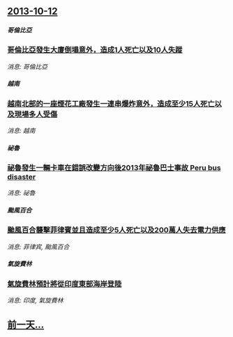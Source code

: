 ## [2013-10-12](/news/2013/10/12/index.md)

##### 哥倫比亞
### [ 哥倫比亞發生大廈倒塌意外，造成1人死亡以及10人失蹤](/news/2013/10/12/哥倫比亞發生大廈倒塌意外-造成1人死亡以及10人失蹤.md)
_消息: 哥倫比亞_

##### 越南
### [ 越南北部的一座煙花工廠發生一連串爆炸意外，造成至少15人死亡以及現場多人受傷](/news/2013/10/12/越南北部的一座煙花工廠發生一連串爆炸意外-造成至少15人死亡以及現場多人受傷.md)
_消息: 越南_

##### 祕魯
### [ 祕魯發生一輛卡車在錯誤改變方向後2013年祕魯巴士事故 Peru bus disaster](/news/2013/10/12/祕魯發生一輛卡車在錯誤改變方向後2013年祕魯巴士事故-Peru-bus-disaster.md)
_消息: 祕魯_

##### 颱風百合
### [ 颱風百合襲擊菲律賓並且造成至少5人死亡以及200萬人失去電力供應](/news/2013/10/12/颱風百合襲擊菲律賓並且造成至少5人死亡以及200萬人失去電力供應.md)
_消息: 菲律宾, 颱風百合_

##### 氣旋費林
### [ 氣旋費林預計將從印度東部海岸登陸](/news/2013/10/12/氣旋費林預計將從印度東部海岸登陸.md)
_消息: 印度, 氣旋費林_

## [前一天...](/news/2013/10/11/index.md)


